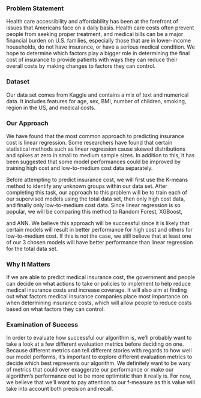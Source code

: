 ### Problem Statement

Health care accessibility and affordability has been at the forefront of issues that
Americans face on a daily basis. Health care costs often prevent people from seeking
proper treatment, and medical bills can be a major financial burden on U.S. families,
especially those that are in lower-income households, do not have insurance, or have a
serious medical condition. We hope to determine which factors play a bigger role in
determining the final cost of insurance to provide patients with ways they can reduce
their overall costs by making changes to factors they can control.

### Dataset

Our data set comes from Kaggle and contains a mix of text and numerical data. It
includes features for age, sex, BMI, number of children, smoking, region in the US, and
medical costs.

### Our Approach

We have found that the most common approach to predicting insurance cost is linear
regression. Some researchers have found that certain statistical methods such as linear
regression cause skewed distributions and spikes at zero in small to medium sample
sizes. In addition to this, it has been suggested that some model performances could be
improved by training high cost and low-to-medium cost data separately.

Before attempting to predict insurance cost, we will first use the K-means method to
identify any unknown groups within our data set. After completing this task, our
approach to this problem will be to train each of our supervised models using the total
data set, then only high cost data, and finally only low-to-medium cost data. Since linear
regression is so popular, we will be comparing this method to Random Forest, XGBoost,

and ANN. We believe this approach will be successful since it is likely that certain
models will result in better performance for high cost and others for low-to-medium cost.
If this is not the case, we still believe that at least one of our 3 chosen models will have
better performance than linear regression for the total data set.


### Why It Matters

If we are able to predict medical insurance cost, the government and people can decide
on what actions to take or policies to implement to help reduce medical insurance costs
and increase coverage. It will also aim at finding out what factors medical insurance
companies place most importance on when determining insurance costs, which will allow
people to reduce costs based on what factors they can control.

### Examination of Success

In order to evaluate how successful our algorithm is, we’ll probably want to take a look at
a few different evaluation metrics before deciding on one. Because different metrics can
tell different stories with regards to how well our model performs, it’s important to explore
different evaluation metrics to decide which best represents our algorithm. We definitely
want to be wary of metrics that could over exaggerate our performance or make our
algorithm’s performance out to be more optimistic than it really is. For now, we believe
that we’ll want to pay attention to our f-measure as this value will take into account both
precision and recall.
